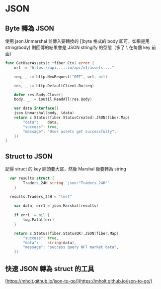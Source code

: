 # JSON

## Byte 轉為 JSON

使用  json.Unmarshal 並傳入要轉換的 \[\]byte 格式的 body  即可，如果是用 string\(body\) 則回傳的結果會是 JSON stringify 的型態（多了 \ 在每個 key 前面）

```go
func GetUserAssets(c *fiber.Ctx) error {
	url := "https://api.....io/api/v1/assets...."

	req, _ := http.NewRequest("GET", url, nil)

	res, _ := http.DefaultClient.Do(req)

	defer res.Body.Close()
	body, _ := ioutil.ReadAll(res.Body)

	var data interface{}
	json.Unmarshal(body, &data)
	return c.Status(fiber.StatusCreated).JSON(fiber.Map{
		"data":    data,
		"success": true,
		"message": "User assets get successfully",
	})
}
```

## Struct to JSON

記得 struct 的 key 開頭要大寫，然後 Marshal 後要轉為 string 

```go
  var results struct {
		Traders_24H string `json:"Traders_24H"`
	}

  results.Traders_24H = "test"
	
	var data, err1 = json.Marshal(results)
	
	if err1 != nil {
		log.Fatal(err)
	}

	return c.Status(fiber.StatusOK).JSON(fiber.Map{
		"success": true,
		"data":    string(data),
		"message": "success query NFT market data",
	})
```

## 快速 JSON 轉為 struct 的工具

[https://mholt.github.io/json-to-go/](https://mholt.github.io/json-to-go/)

